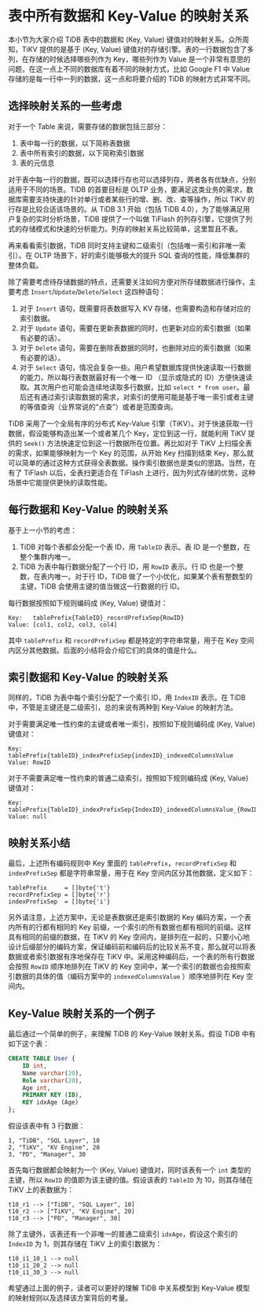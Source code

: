 # 表中所有数据和 Key-Value 的映射关系

本小节为大家介绍 TiDB 表中的数据和 (Key, Value) 键值对的映射关系。众所周知，TiKV 提供的是基于 (Key, Value) 键值对的存储引擎。表的一行数据包含了多列，在存储的时候选择哪些列作为 Key，哪些列作为 Value 是一个非常有意思的问题，在这一点上不同的数据库有着不同的映射方式，比如 Google F1 中 Value 存储的是每一行中一列的数据，这一点和将要介绍的 TiDB 的映射方式非常不同。

## 选择映射关系的一些考虑

对于一个 Table 来说，需要存储的数据包括三部分：

1. 表中每一行的数据，以下简称表数据
2. 表中所有索引的数据，以下简称索引数据
3. 表的元信息

对于表中每一行的数据，既可以选择行存也可以选择列存，两者各有优缺点，分别适用于不同的场景。TiDB 的首要目标是 OLTP 业务，要满足这类业务的需求，数据库需要支持快速的针对单行或者某些行的增、删、改、查等操作，所以 TiKV 的行存是比较合适该场景的。从 TiDB 3.1 开始（包括 TiDB 4.0），为了能够满足用户复杂的实时分析场景，TiDB 提供了一个叫做 TiFlash 的列存引擎，它提供了列式的存储模式和快速的分析能力。列存的映射关系比较简单，这里暂且不表。

再来看看索引数据，TiDB 同时支持主键和二级索引（包括唯一索引和非唯一索引）。在 OLTP 场景下，好的索引能够极大的提升 SQL 查询的性能，降低集群的整体负载。

除了需要考虑待存储数据的特点，还需要关注如何方便对所存储数据进行操作，主要考虑 `Insert`/`Update`/`Delete`/`Select` 这四种语句：

1. 对于 `Insert` 语句，既需要将表数据写入 KV 存储，也需要构造和存储对应的索引数据。
2. 对于 `Update` 语句，需要在更新表数据的同时，也更新对应的索引数据（如果有必要的话）。
3. 对于 `Delete` 语句，需要在删除表数据的同时，也删除对应的索引数据（如果有必要的话）。
4. 对于 `Select` 语句，情况会复杂一些。用户希望数据库提供快速读取一行数据的能力，所以每行表数据最好有一个唯一 ID （显示或隐式的 ID）方便快速读取。其次用户也可能会连续地读取多行数据，比如 `select * from user`。最后还有通过索引读取数据的需求，对索引的使用可能是基于唯一索引或者主键的等值查询（业界常说的“点查”）或者是范围查询。

TiDB 采用了一个全局有序的分布式 Key-Value 引擎（TiKV）。对于快速获取一行数据，假设能够构造出某一个或者某几个 Key，定位到这一行，就能利用 TiKV 提供的 `Seek()` 方法快速定位到这一行数据所在位置。再比如对于 TiKV 上扫描全表的需求，如果能够映射为一个 Key 的范围，从开始 Key 扫描到结束 Key，那么就可以简单的通过这种方式获得全表数据。操作索引数据也是类似的思路。当然，在有了 TiFlash 以后，全表扫更适合在 TiFlash 上进行，因为列式存储的优势，这种场景中它能提供更快的读取性能。

## 每行数据和 Key-Value 的映射关系

基于上一小节的考虑：

1. TiDB 对每个表都会分配一个表 ID，用 `TableID` 表示。表 ID 是一个整数，在整个集群内唯一。
2. TiDB 为表中每行数据分配了一个行 ID，用 `RowID` 表示。行 ID 也是一个整数，在表内唯一。对于行 ID，TiDB 做了一个小优化，如果某个表有整数型的主键，TiDB 会使用主键的值当做这一行数据的行 ID。

每行数据按照如下规则编码成 (Key, Value) 键值对：

```
Key:   tablePrefix{TableID}_recordPrefixSep{RowID}
Value: [col1, col2, col3, col4]
```

其中 `tablePrefix` 和 `recordPrefixSep` 都是特定的字符串常量，用于在 Key 空间内区分其他数据。后面的小结将会介绍它们的具体的值是什么。

## 索引数据和 Key-Value 的映射关系

同样的，TiDB 为表中每个索引分配了一个索引 ID，用 `IndexID` 表示。在 TiDB 中，不管是主键还是二级索引，总的来说有两种到 Key-Value 的映射方法。

对于需要满足唯一性约束的主键或者唯一索引，按照如下规则编码成  (Key, Value) 键值对：

```
Key:   tablePrefix{tableID}_indexPrefixSep{indexID}_indexedColumnsValue
Value: RowID
```

对于不需要满足唯一性约束的普通二级索引，按照如下规则编码成  (Key, Value) 键值对：

```
Key:   tablePrefix{TableID}_indexPrefixSep{IndexID}_indexedColumnsValue_{RowID}
Value: null
```

## 映射关系小结

最后，上述所有编码规则中 Key 里面的 `tablePrefix`，`recordPrefixSep` 和 `indexPrefixSep` 都是字符串常量，用于在 Key 空间内区分其他数据，定义如下：

```
tablePrefix     = []byte{'t'}
recordPrefixSep = []byte{'r'}
indexPrefixSep  = []byte{'i'}
```

另外请注意，上述方案中，无论是表数据还是索引数据的 Key 编码方案，一个表内所有的行都有相同的 Key 前缀，一个索引的所有数据也都有相同的前缀。这样具有相同的前缀的数据，在 TiKV 的 Key 空间内，是排列在一起的，只要小心地设计后缀部分的编码方案，保证编码前和编码后的比较关系不变，那么就可以将表数据或者索引数据有序地保存在 TiKV 中。采用这种编码后，一个表的所有行数据会按照 `RowID` 顺序地排列在 TiKV 的 Key 空间中，某一个索引的数据也会按照索引数据的具体的值（编码方案中的 `indexedColumnsValue` ）顺序地排列在 Key 空间内。

## Key-Value 映射关系的一个例子

最后通过一个简单的例子，来理解 TiDB 的 Key-Value 映射关系。假设 TiDB 中有如下这个表：

```sql
CREATE TABLE User {
	ID int,
	Name varchar(20),
	Role varchar(20),
	Age int,
	PRIMARY KEY (ID),
	KEY idxAge (Age)
};
```

假设该表中有 3 行数据：

```
1, "TiDB", "SQL Layer", 10
2, "TiKV", "KV Engine", 20
3, "PD", "Manager", 30
```

首先每行数据都会映射为一个 (Key, Value) 键值对，同时该表有一个 `int` 类型的主键，所以 `RowID` 的值即为该主键的值。假设该表的 `TableID` 为 10，则其存储在 TiKV 上的表数据为：

```
t10_r1 --> ["TiDB", "SQL Layer", 10]
t10_r2 --> ["TiKV", "KV Engine", 20]
t10_r3 --> ["PD", "Manager", 30]
```

除了主键外，该表还有一个非唯一的普通二级索引 `idxAge`，假设这个索引的 `IndexID` 为 1，则其存储在 TiKV 上的索引数据为：

```
t10_i1_10_1 --> null
t10_i1_20_2 --> null
t10_i1_30_3 --> null
```

希望通过上面的例子，读者可以更好的理解 TiDB 中关系模型到 Key-Value 模型的映射规则以及选择该方案背后的考量。
